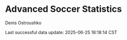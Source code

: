 # Advanced Soccer Statistics
Denis Ostroushko

<!-- gfm -->

Last successful data update: 2025-06-25 18:18:14 CST
